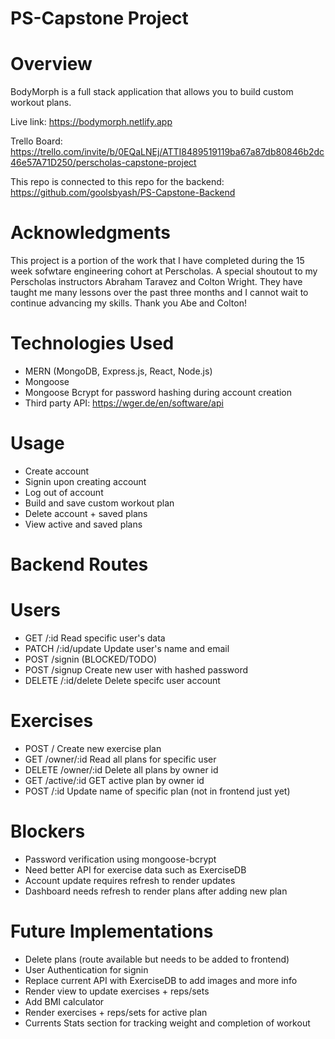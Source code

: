 # PS-Capstone Project

# Overview
BodyMorph is a full stack application that allows you to build custom workout plans.

Live link: https://bodymorph.netlify.app

Trello Board: https://trello.com/invite/b/0EQaLNEj/ATTI8489519119ba67a87db80846b2dc46e57A71D250/perscholas-capstone-project

This repo is connected to this repo for the backend: https://github.com/goolsbyash/PS-Capstone-Backend

# Acknowledgments

This project is a portion of the work that I have completed during the 15 week sofwtare engineering cohort at Perscholas. A special shoutout to my Perscholas instructors Abraham Taravez and Colton Wright. They have taught me many lessons over the past three months and I cannot wait to continue advancing my skills. Thank you Abe and Colton!

# Technologies Used
- MERN (MongoDB, Express.js, React, Node.js)
- Mongoose
- Mongoose Bcrypt for password hashing during account creation
- Third party API: https://wger.de/en/software/api

# Usage
- Create account
- Signin upon creating account
- Log out of account
- Build and save custom workout plan
- Delete account + saved plans
- View active and saved plans


# Backend Routes

# Users
- GET /:id    Read specific user's data
- PATCH /:id/update    Update user's name and email
- POST /signin     (BLOCKED/TODO)
- POST /signup    Create new user with hashed password
- DELETE /:id/delete    Delete specifc user account

# Exercises
- POST /     Create new exercise plan
- GET /owner/:id     Read all plans for specific user
- DELETE /owner/:id    Delete all plans by owner id
- GET /active/:id     GET active plan by owner id
- POST /:id       Update name of specific plan (not in frontend just yet)

# Blockers
- Password verification using mongoose-bcrypt
- Need better API for exercise data such as ExerciseDB
- Account update requires refresh to render updates
- Dashboard needs refresh to render plans after adding new plan
  

# Future Implementations
- Delete plans (route available but needs to be added to frontend)
- User Authentication for signin
- Replace current API with ExerciseDB to add images and more info
- Render view to update exercises + reps/sets
- Add BMI calculator
- Render exercises + reps/sets for active plan
- Currents Stats section for tracking weight and completion of workout
